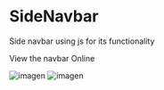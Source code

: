 # SideNavbar

Side navbar using js for its functionality

View the navbar Online


![imagen](https://user-images.githubusercontent.com/97565183/149197114-4bdd17e2-c2a0-41b7-ae3f-de40b0fa63a6.png) ![imagen](https://user-images.githubusercontent.com/97565183/149197044-73a2defd-39bf-4988-b25b-15112c3e6df8.png)

























